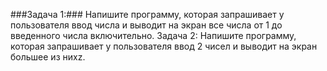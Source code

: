 ###Задача 1:###
Напишите программу, которая запрашивает у пользователя ввод числа и выводит на экран все числа от 1 до введенного числа включительно.
Задача 2:
	Напишите программу, которая запрашивает у пользователя ввод 2 чисел и выводит на экран большее из нихz.

